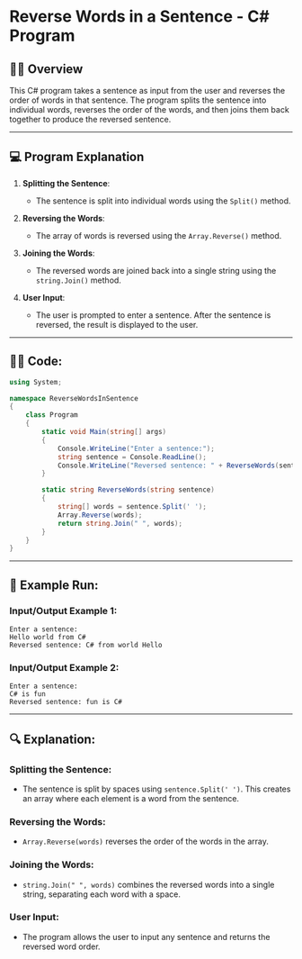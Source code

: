 # Reverse Words in a Sentence - C# Program

## 🧑‍💻 **Overview**

This C# program takes a sentence as input from the user and reverses the order of words in that sentence. The program splits the sentence into individual words, reverses the order of the words, and then joins them back together to produce the reversed sentence.

---

## 💻 **Program Explanation**

1. **Splitting the Sentence**:
   - The sentence is split into individual words using the `Split()` method.
   
2. **Reversing the Words**:
   - The array of words is reversed using the `Array.Reverse()` method.
   
3. **Joining the Words**:
   - The reversed words are joined back into a single string using the `string.Join()` method.

4. **User Input**:
   - The user is prompted to enter a sentence. After the sentence is reversed, the result is displayed to the user.

---

## 🧑‍💻 **Code:**

```csharp
using System;

namespace ReverseWordsInSentence
{
    class Program
    {
        static void Main(string[] args)
        {
            Console.WriteLine("Enter a sentence:");
            string sentence = Console.ReadLine();
            Console.WriteLine("Reversed sentence: " + ReverseWords(sentence));
        }

        static string ReverseWords(string sentence)
        {
            string[] words = sentence.Split(' ');
            Array.Reverse(words);
            return string.Join(" ", words);
        }
    }
}
```

---
## 🚀 Example Run:
### Input/Output Example 1:
```
Enter a sentence:
Hello world from C#
Reversed sentence: C# from world Hello
```

### Input/Output Example 2:
```
Enter a sentence:
C# is fun
Reversed sentence: fun is C#
```

---
## 🔍 Explanation:
### Splitting the Sentence:

- The sentence is split by spaces using `sentence.Split(' ')`. This creates an array where each element is a word from the sentence.

### Reversing the Words:

- `Array.Reverse(words)` reverses the order of the words in the array.

### Joining the Words:

- `string.Join(" ", words)` combines the reversed words into a single string, separating each word with a space.

### User Input:

- The program allows the user to input any sentence and returns the reversed word order.
